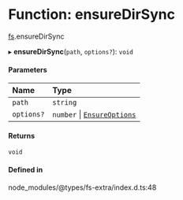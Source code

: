 # Function: ensureDirSync

[fs](../modules/fs.md).ensureDirSync

▸ **ensureDirSync**(`path`, `options?`): `void`

#### Parameters

| Name | Type |
| :------ | :------ |
| `path` | `string` |
| `options?` | `number` \| [`EnsureOptions`](../interfaces/fs.EnsureOptions.md) |

#### Returns

`void`

#### Defined in

node_modules/@types/fs-extra/index.d.ts:48
